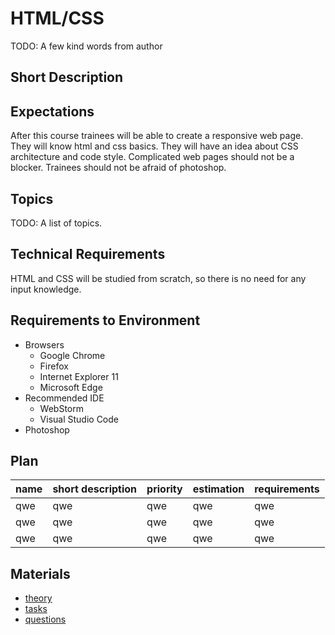 # HTML/CSS

TODO: A few kind words from author

## Short Description

## Expectations

After this course trainees will be able to create a responsive web page.
They will know html and css basics. They will have an idea about CSS
architecture and code style. Complicated web pages should not be a
blocker. Trainees should not be afraid of photoshop.

## Topics

TODO: A list of topics.

## Technical Requirements

HTML and CSS will be studied from scratch, so there is no need for any
input knowledge.

## Requirements to Environment

* Browsers
  * Google Chrome
  * Firefox
  * Internet Explorer 11
  * Microsoft Edge
* Recommended IDE
  * WebStorm
  * Visual Studio Code
* Photoshop


## Plan

| name | short description | priority | estimation | requirements |
|------|-------------------|----------|------------|--------------|
| qwe  | qwe               | qwe      | qwe        | qwe          |
| qwe  | qwe               | qwe      | qwe        | qwe          |
| qwe  | qwe               | qwe      | qwe        | qwe          |

## Materials

- [theory](./theory/index.md) 
- [tasks](./tasks/index.md)
- [questions](./questions/index.md)


